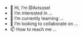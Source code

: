 - 👋 Hi, I’m @Avisosel
- 👀 I’m interested in ...
- 🌱 I’m currently learning ...
- 💞️ I’m looking to collaborate on ...
- 📫 How to reach me ...

<!---
Avisosel/Avisosel is a ✨ special ✨ repository because its `README.md` (this file) appears on your GitHub profile.
You can click the Preview link to take a look at your changes.
--->
